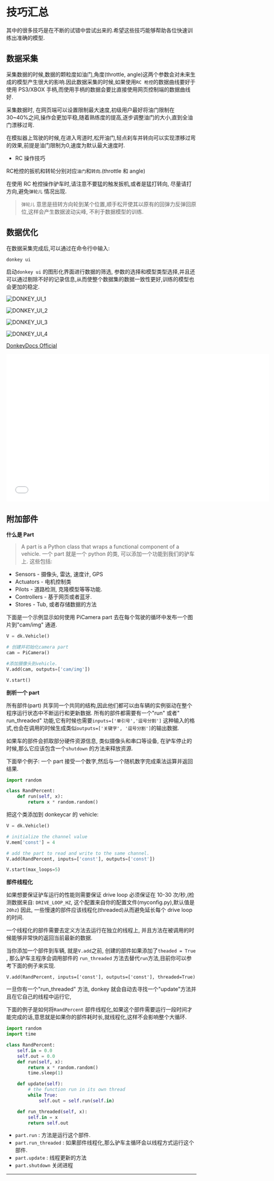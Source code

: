 # 技巧汇总

其中的很多技巧是在不断的试错中尝试出来的.希望这些技巧能够帮助各位快速训练出准确的模型.

## 数据采集
采集数据的时候,数据的颗粒度如油门,角度(throttle, angle)这两个参数会对未来生成的模型产生很大的影响.因此数据采集的时候,如果使用`RC
枪控`的数据曲线要好于使用 PS3/XBOX 手柄,而使用手柄的数据会要比直接使用网页控制端的数据曲线好.

采集数据时, 在网页端可以设置限制最大速度,初级用户最好将油门限制在 30~40%之间,操作会更加平稳,随着熟练度的提高,逐步调整油门的大小,直到全油门漂移过弯.

在模拟器上驾驶的时候,在进入弯道时,松开油门,轻点刹车并转向可以实现漂移过弯的效果,前提是油门限制为0,速度为默认最大速度时.


* RC 操作技巧

RC枪控的扳机和转轮分别对应`油门`和`转向`.(throttle 和 angle)

在使用 RC 枪控操作驴车时,请注意不要猛的触发扳机,或者是猛打转向, 尽量请打方向,避免`弹轮儿` 情况出现.

> `弹轮儿`
> 意思是扭转方向轮到某个位置,顺手松开使其以原有的回弹力反弹回原位,这样会产生数据波动尖峰,
> 不利于数据模型的训练.

## 数据优化

在数据采集完成后,可以通过在命令行中输入:

```bash
donkey ui
```

启动`donkey ui` 的图形化界面进行数据的筛选, 参数的选择和模型类型选择,并且还可以通过剔除不好的记录信息,从而使整个数据集的数据一致性更好,训练的模型也会更加的稳定.

![DONKEY_UI_1](./images/ui-tub-manager.png)

![DONKEY_UI_2](./images/ui-tub-manager-2.png)

![DONKEY_UI_3](./images/ui-trainer.png)

![DONKEY_UI_4](./images/ui-pilot-arena.png)

[DonkeyDocs Official](https://docs.donkeycar.com/utility/ui/)

<iframe src="//player.bilibili.com/player.html?aid=680244140&bvid=BV1jS4y1u7Qt&cid=470999885&page=1" scrolling="no" border="0" frameborder="no" framespacing="0" allowfullscreen="true" style="height:391px;width:696px"> </iframe>

## 附加部件 

<b>什么是 Part</b><br>

> A part is a Python class that wraps a functional component of a vehicle.
一个 part 就是一个 python 的类, 可以添加一个功能到我们的驴车上.
这些包括:

* Sensors - 摄像头, 雷达, 速度计, GPS 
* Actuators - 电机控制类 
* Pilots - 道路检测, 克隆模型等等功能.
* Controllers - 基于网页或者蓝牙.
* Stores - Tub, 或者存储数据的方法

下面是一个示例显示如何使用 PiCamera part 去在每个驾驶的循环中发布一个图片到"cam/img" 通道.

```python
V = dk.Vehicle()

# 创建并初始化camera part
cam = PiCamera()

#添加摄像头到vehicle.
V.add(cam, outputs=['cam/img'])

V.start()
```

<b>剖析一个 part</b></br>

所有部件(part) 共享同一个共同的结构,因此他们都可以由车辆的实例驱动在整个程序运行状态中不断运行和更新数据.
所有的部件都需要有一个"run" 或者" run_threaded" 功能,它有时候也需要``inputs=['单引号','逗号分割']``
这种输入的格式,也会在调用的时候生成类似``outputs=['关键字', '逗号分割']``的输出数据.

如果车的部件会抓取部分硬件资源信息, 类似摄像头和串口等设备,	在驴车停止的时候,那么它应该包含一个``shutdown`` 的方法来释放资源.

 下面举个例子:  一个 part 接受一个数字,然后与一个随机数字完成乘法运算并返回结果.

```python
import random

class RandPercent:
    def run(self, x):
        return x * random.random()
```

把这个类添加到 donkeycar 的 vehicle:

```python
V = dk.Vehicle()

# initialize the channel value
V.mem['const'] = 4

# add the part to read and write to the same channel.
V.add(RandPercent, inputs=['const'], outputs=['const'])

V.start(max_loops=5)
```

<b>部件线程化</b><br>

如果想要保证驴车运行的性能则需要保证 drive loop 必须保证在 10-30
次/秒,(检测数据来自: ```DRIVE_LOOP_HZ```, 这个配置来自你的配置文件(myconfig.py),默认值是 ```20hz```)
因此, 一些慢速的部件应该线程化(threaded)从而避免延长每个 drive loop 的时间.

一个线程化的部件需要去定义方法去运行在独立的线程上, 并且方法在被调用的时候能够非常快的返回当前最新的数据.

当你添加一个部件到车辆, 就是`V.add`之前, 创建的部件如果添加了```theaded = True ``` , 那么驴车主程序会调用部件的
```run_threaded``` 方法去替代```run```方法,目前你可以参考下面的例子来实现.


```V.add(RandPercent, inputs=['const'], outputs=['const'], threaded=True)```

一旦你有一个"run_threaded" 方法, donkey 就会自动去寻找一个"update"方法并且在它自己的线程中运行它, 

下面的例子是如何将`RandPercent` 部件线程化,如果这个部件需要运行一段时间才能完成的话,意思就是如果你的部件耗时长,就线程化,这样不会影响整个大循环.

```python
import random
import time

class RandPercent:
    self.in = 0.0
    self.out = 0.0
    def run(self, x):
        return x * random.random()
        time.sleep(1)

    def update(self):
        # the function run in its own thread
        while True:
            self.out = self.run(self.in)

    def run_threaded(self, x):
        self.in = x
        return self.out

```

* `part.run` : 方法是运行这个部件.
* `part.run_threaded` : 如果部件线程化,那么驴车主循环会以线程方式运行这个部件.
* `part.update` : 线程更新的方法
* `part.shutdown` 关闭进程

---
